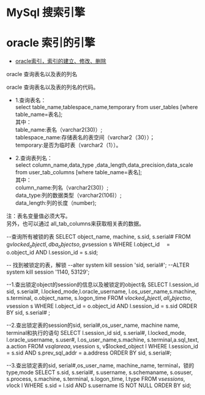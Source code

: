 # MySql 搜索引擎
# oracle 索引的引擎

* [oracle索引，索引的建立、修改、删除](https://www.cnblogs.com/djcsch2001/articles/1823459.html)

oracle 查询表名以及表的列名

oracle 查询表名以及表的列名的代码。

* 1.查询表名：  
    select table_name,tablespace_name,temporary from user_tables [where table_name=表名];   
    其中：  
    table_name:表名（varchar2(30)）;   
    tablespace_name:存储表名的表空间（varchar2（30））；   
    temporary:是否为临时表（varchar2（1））。 

* 2.查询表列名：  
    select column_name,data_type ,data_length,data_precision,data_scale from user_tab_columns [where table_name=表名];   
    其中：  
    column_name:列名（varchar2(30)）;   
    data_type:列的数据类型（varchar2(106)）;   
    data_length:列的长度（number); 

注：表名变量值必须大写。   
另外，也可以通过 all_tab_columns来获取相关表的数据。 


--查询所有被锁的表
SELECT object_name, machine, s.sid, s.serial#
  FROM gv$locked_object l, dba_objects o, gv$session s
 WHERE l.object_id　 = o.object_id
   AND l.session_id = s.sid;


-- 找到被锁定的表，解锁 
--alter system kill session 'sid, serial#';
--ALTER system kill session '1140, 53129';

--1.查出锁定object的session的信息以及被锁定的object名
SELECT l.session_id sid, s.serial#, l.locked_mode,l.oracle_username,
l.os_user_name,s.machine, s.terminal, o.object_name, s.logon_time
FROM v$locked_object l, all_objects o, v$session s
WHERE l.object_id = o.object_id
AND l.session_id = s.sid
ORDER BY sid, s.serial# ;

--2.查出锁定表的session的sid, serial#,os_user_name, machine name, terminal和执行的语句
SELECT l.session_id sid, s.serial#, l.locked_mode, l.oracle_username, s.user#,
l.os_user_name,s.machine, s.terminal,a.sql_text, a.action
FROM v$sqlarea a,v$session s, v$locked_object l
WHERE l.session_id = s.sid
AND s.prev_sql_addr = a.address
ORDER BY sid, s.serial#;

--3.查出锁定表的sid, serial#,os_user_name, machine_name, terminal，锁的type,mode
SELECT s.sid, s.serial#, s.username, s.schemaname, s.osuser, s.process, s.machine,
s.terminal, s.logon_time, l.type
FROM v$session s, v$lock l
WHERE s.sid = l.sid
AND s.username IS NOT NULL
ORDER BY sid;
